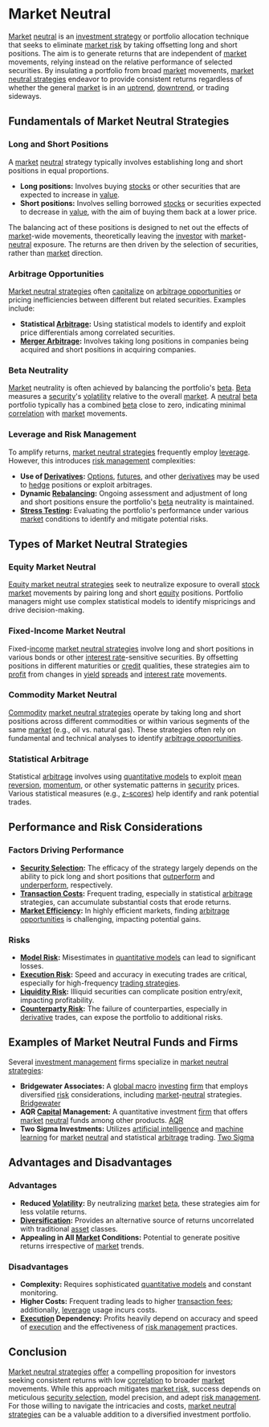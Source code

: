 # Market Neutral

[Market](../m/market.md) [neutral](../n/neutral.md) is an [investment strategy](../i/investment_strategy.md) or portfolio allocation technique that seeks to eliminate [market risk](../m/market_risk.md) by taking offsetting long and short positions. The aim is to generate returns that are independent of [market](../m/market.md) movements, relying instead on the relative performance of selected securities. By insulating a portfolio from broad [market](../m/market.md) movements, [market neutral strategies](../m/market_neutral_strategies.md) endeavor to provide consistent returns regardless of whether the general [market](../m/market.md) is in an [uptrend](../u/uptrend.md), [downtrend](../d/downtrend.md), or trading sideways.

## Fundamentals of Market Neutral Strategies

### Long and Short Positions

A [market](../m/market.md) [neutral](../n/neutral.md) strategy typically involves establishing long and short positions in equal proportions. 
- **Long positions:** Involves buying [stocks](../s/stock.md) or other securities that are expected to increase in [value](../v/value.md).
- **Short positions:** Involves selling borrowed [stocks](../s/stock.md) or securities expected to decrease in [value](../v/value.md), with the aim of buying them back at a lower price.

The balancing act of these positions is designed to net out the effects of [market](../m/market.md)-wide movements, theoretically leaving the [investor](../i/investor.md) with [market](../m/market.md)-[neutral](../n/neutral.md) exposure. The returns are then driven by the selection of securities, rather than [market](../m/market.md) direction.

### Arbitrage Opportunities

[Market neutral strategies](../m/market_neutral_strategies.md) often [capitalize](../c/capitalize.md) on [arbitrage opportunities](../a/arbitrage_opportunities.md) or pricing inefficiencies between different but related securities. Examples include:
- **Statistical [Arbitrage](../a/arbitrage.md):** Using statistical models to identify and exploit price differentials among correlated securities.
- **[Merger Arbitrage](../m/merger_arbitrage.md):** Involves taking long positions in companies being acquired and short positions in acquiring companies.

### Beta Neutrality

[Market](../m/market.md) neutrality is often achieved by balancing the portfolio's [beta](../b/beta.md). [Beta](../b/beta.md) measures a [security](../s/security.md)'s [volatility](../v/volatility.md) relative to the overall [market](../m/market.md). A [neutral](../n/neutral.md) [beta](../b/beta.md) portfolio typically has a combined [beta](../b/beta.md) close to zero, indicating minimal [correlation](../c/correlation.md) with [market](../m/market.md) movements. 

### Leverage and Risk Management

To amplify returns, [market neutral strategies](../m/market_neutral_strategies.md) frequently employ [leverage](../l/leverage.md). However, this introduces [risk management](../r/risk_management.md) complexities:
- **Use of [Derivatives](../d/derivatives.md):** [Options](../o/options.md), [futures](../f/futures.md), and other [derivatives](../d/derivatives.md) may be used to [hedge](../h/hedge.md) positions or exploit arbitrages.
- **Dynamic [Rebalancing](../r/rebalancing.md):** Ongoing assessment and adjustment of long and short positions ensure the portfolio's [beta](../b/beta.md) neutrality is maintained.
- **[Stress Testing](../s/stress_testing.md):** Evaluating the portfolio's performance under various [market](../m/market.md) conditions to identify and mitigate potential risks.

## Types of Market Neutral Strategies

### Equity Market Neutral

[Equity market neutral strategies](../e/equity_market_neutral_strategies.md) seek to neutralize exposure to overall [stock market](../s/stock_market.md) movements by pairing long and short [equity](../e/equity.md) positions. Portfolio managers might use complex statistical models to identify mispricings and drive decision-making.

### Fixed-Income Market Neutral

Fixed-[income](../i/income.md) [market neutral strategies](../m/market_neutral_strategies.md) involve long and short positions in various bonds or other [interest rate](../i/interest_rate.md)-sensitive securities. By offsetting positions in different maturities or [credit](../c/credit.md) qualities, these strategies aim to [profit](../p/profit.md) from changes in [yield](../y/yield.md) [spreads](../s/spreads.md) and [interest rate](../i/interest_rate.md) movements.

### Commodity Market Neutral

[Commodity](../c/commodity.md) [market neutral strategies](../m/market_neutral_strategies.md) operate by taking long and short positions across different commodities or within various segments of the same [market](../m/market.md) (e.g., oil vs. natural gas). These strategies often rely on fundamental and technical analyses to identify [arbitrage opportunities](../a/arbitrage_opportunities.md).

### Statistical Arbitrage

Statistical [arbitrage](../a/arbitrage.md) involves using [quantitative models](../q/quantitative_models.md) to exploit [mean reversion](../m/mean_reversion.md), [momentum](../m/momentum.md), or other systematic patterns in [security](../s/security.md) prices. Various statistical measures (e.g., [z-scores](../z/z-scores_in_trading.md)) help identify and rank potential trades.

## Performance and Risk Considerations

### Factors Driving Performance

- **[Security Selection](../s/security_selection.md):** The efficacy of the strategy largely depends on the ability to pick long and short positions that [outperform](../o/outperform.md) and [underperform](../u/underperform.md), respectively.
- **[Transaction Costs](../t/transaction_costs.md):** Frequent trading, especially in statistical [arbitrage](../a/arbitrage.md) strategies, can accumulate substantial costs that erode returns.
- **[Market Efficiency](../m/market_efficiency.md):** In highly efficient markets, finding [arbitrage opportunities](../a/arbitrage_opportunities.md) is challenging, impacting potential gains.

### Risks

- **[Model Risk](../m/model_risk.md):** Misestimates in [quantitative models](../q/quantitative_models.md) can lead to significant losses.
- **[Execution Risk](../e/execution_risk.md):** Speed and accuracy in executing trades are critical, especially for high-frequency [trading strategies](../t/trading_strategies.md).
- **[Liquidity Risk](../l/liquidity_risk.md):** Illiquid securities can complicate position entry/exit, impacting profitability.
- **[Counterparty Risk](../c/counterparty_risk.md):** The failure of counterparties, especially in [derivative](../d/derivative.md) trades, can expose the portfolio to additional risks.

## Examples of Market Neutral Funds and Firms

Several [investment management](../i/investment_management.md) firms specialize in [market neutral strategies](../m/market_neutral_strategies.md):

- **Bridgewater Associates:** A [global macro](../g/global_macro.md) [investing](../i/investing.md) [firm](../f/firm.md) that employs diversified [risk](../r/risk.md) considerations, including [market](../m/market.md)-[neutral](../n/neutral.md) strategies. [Bridgewater](https://www.bridgewater.com/)
- **AQR [Capital](../c/capital.md) Management:** A quantitative investment [firm](../f/firm.md) that offers [market](../m/market.md) [neutral](../n/neutral.md) funds among other products. [AQR](https://www.aqr.com/)
- **Two Sigma Investments:** Utilizes [artificial intelligence](../a/artificial_intelligence_in_trading.md) and [machine learning](../m/machine_learning.md) for [market](../m/market.md) [neutral](../n/neutral.md) and statistical [arbitrage](../a/arbitrage.md) trading. [Two Sigma](https://www.twosigma.com/)

## Advantages and Disadvantages

### Advantages

- **Reduced [Volatility](../v/volatility.md):** By neutralizing [market](../m/market.md) [beta](../b/beta.md), these strategies aim for less volatile returns.
- **[Diversification](../d/diversification.md):** Provides an alternative source of returns uncorrelated with traditional [asset](../a/asset.md) classes.
- **Appealing in All [Market](../m/market.md) Conditions:** Potential to generate positive returns irrespective of [market](../m/market.md) trends.

### Disadvantages

- **Complexity:** Requires sophisticated [quantitative models](../q/quantitative_models.md) and constant monitoring.
- **Higher Costs:** Frequent trading leads to higher [transaction fees](../t/transaction_fees.md); additionally, [leverage](../l/leverage.md) usage incurs costs.
- **[Execution](../e/execution.md) Dependency:** Profits heavily depend on accuracy and speed of [execution](../e/execution.md) and the effectiveness of [risk management](../r/risk_management.md) practices.

## Conclusion

[Market neutral strategies](../m/market_neutral_strategies.md) [offer](../o/offer.md) a compelling proposition for investors seeking consistent returns with low [correlation](../c/correlation.md) to broader [market](../m/market.md) movements. While this approach mitigates [market risk](../m/market_risk.md), success depends on meticulous [security selection](../s/security_selection.md), model precision, and adept [risk management](../r/risk_management.md). For those willing to navigate the intricacies and costs, [market neutral strategies](../m/market_neutral_strategies.md) can be a valuable addition to a diversified investment portfolio.